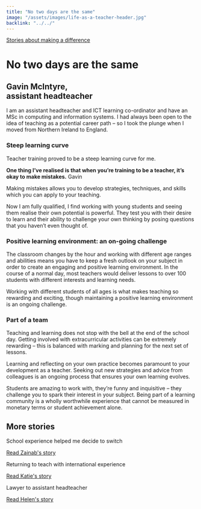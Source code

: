 ```yaml
---
title: "No two days are the same"
image: "/assets/images/life-as-a-teacher-header.jpg"
backlink: "../../"
---
```


<div class="content-wrapper">
    <div class="content__right">
    </div>
    <div class="content__left">
        <div class="stories">
            <p>
                <a class="backlink backlink--top" href="/life-as-a-teacher/my-story-into-teaching/making-a-difference">Stories about making a difference</a>
            </p>
            <h1>No two days are the same</h1>
            <div class="story-header">
                <div class="story-header__thumb" style="background-image:url('/assets/images/stories/stories-gavin.jpg')"></div>
                <div class="story-header__label">
                    <h2>Gavin McIntyre,<br/> assistant headteacher</h2>
                </div>
            </div>
            
   <p class="prominent">
              I am an assistant headteacher and ICT learning co-ordinator and have an MSc in computing and information systems. I had always been open to the idea of teaching as a potential career path – so I took the plunge when I moved from Northern Ireland to England. 
            </p>
            
   <h3>Steep learning curve</h3>
<p>Teacher training proved to be a steep learning curve for me.

            
  <div>
                <div class="quote-block">
                    <span class="icon-quote"></span>
                    <strong class="quote-block__content">One thing I’ve realised is that when you’re training to be a teacher, it’s okay to make mistakes.<span class="icon-quote quote-close"></span></strong>
                    <span class="quote-block__cite">Gavin</span>
                </div>
                <p>Making mistakes allows you to develop strategies, techniques, and skills which you can apply to your teaching.</p>


                
  </div>
                 
                 
  <p>Now I am fully qualified, I find working with young students and seeing them realise their own potential is powerful. They test you with their desire to learn and their ability to challenge your own thinking by posing questions that you haven’t even thought of.</p>
<h3>Positive learning environment: an on-going challenge</h3>
<p>The classroom changes by the hour and working with different age ranges and abilities means you have to keep a fresh outlook on your subject in order to create an engaging and positive learning environment. In the course of a normal day, most teachers would deliver lessons to over 100 students with different interests and learning needs.</p>
<p>Working with different students of all ages is what makes teaching so rewarding and exciting, though maintaining a positive learning environment is an ongoing challenge.</p>
<h3>Part of a team</h3>
<p>Teaching and learning does not stop with the bell at the end of the school day. Getting involved with extracurricular activities can be extremely rewarding – this is balanced with marking and planning for the next set of lessons.</p>
<p> Learning and reflecting on your own practice becomes paramount to your development as a teacher. Seeking out new strategies and advice from colleagues is an ongoing process that ensures your own learning evolves.</p>
<p>Students are amazing to work with, they’re funny and inquisitive – they challenge you to spark their interest in your subject. Being part of a learning community is a wholly worthwhile experience that cannot be measured in monetary terms or student achievement alone.</p>


<div class="more-stories">
    <h2 class="more-stories_header strapline">More stories</h2>
    <div class="more-stories__thumbs">
        <div class="more-stories__thumbs__thumb">
            <a href="/life-as-a-teacher/my-story-into-teaching/career-changers/school-experience-helped-me-decide-to-switch">
                <div class="more-stories__thumbs__thumb__img" style="background-image:url('/assets/images/stories/stories-zainab.jpg')"></div>
            </a>
            <div class="more-stories__thumbs__thumb__content">
                <p>School experience helped me decide to switch</p>
                <a class="git-link" href="/life-as-a-teacher/my-story-into-teaching/career-changers/school-experience-helped-me-decide-to-switch">Read Zainab's story  <i class="fas fa-chevron-right"></i></a>
            </div>
        </div>
        <div class="more-stories__thumbs__thumb">
            <a href="/life-as-a-teacher/my-story-into-teaching/international-career-changers/returning-to-teaching-with-international-experience">
                <div class="more-stories__thumbs__thumb__img" style="background-image:url('/assets/images/stories/stories-katie.png')"></div>
            </a>
            <div class="more-stories__thumbs__thumb__content">
                <p>Returning to teach with international experience</p>
                <a class="git-link" href="/life-as-a-teacher/my-story-into-teaching/international-career-changers/returning-to-teaching-with-international-experience">Read Katie's story  <i class="fas fa-chevron-right"></i></a>
            </div>
        </div>
        <div class="more-stories__thumbs__thumb">
            <a href="/life-as-a-teacher/my-story-into-teaching/career-progression/lawyer-to-assistant-teacher">
                <div class="more-stories__thumbs__thumb__img" style="background-image:url('/assets/images/stories/stories-helen.jpg')"></div>
            </a>
            <div class="more-stories__thumbs__thumb__content">
                <p>Lawyer to assistant headteacher</p>
                <a class="git-link" href="/life-as-a-teacher/my-story-into-teaching/career-progression/lawyer-to-assistant-teacher">Read Helen's story <i class="fas fa-chevron-right"></i></a>
            </div>
        </div>
    </div>
</div>





